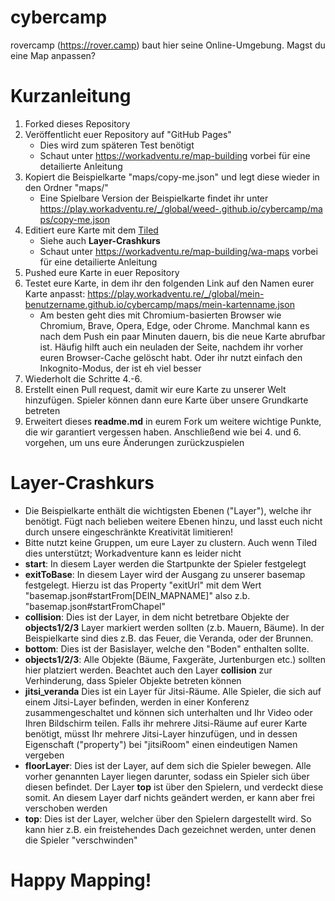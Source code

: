 # cybercamp
rovercamp (https://rover.camp) baut hier seine Online-Umgebung. Magst du eine Map anpassen?

# Kurzanleitung
1. Forked dieses Repository
2. Veröffentlicht euer Repository auf "GitHub Pages"
    * Dies wird zum späteren Test benötigt
    * Schaut unter https://workadventu.re/map-building vorbei für eine detailierte Anleitung
3. Kopiert die Beispielkarte "maps/copy-me.json" und legt diese wieder in den Ordner "maps/"
    * Eine Spielbare Version der Beispielkarte findet ihr unter https://play.workadventu.re/_/global/weed-.github.io/cybercamp/maps/copy-me.json
4. Editiert eure Karte mit dem [Tiled](https://www.mapeditor.org)
    * Siehe auch **Layer-Crashkurs**
    * Schaut unter https://workadventu.re/map-building/wa-maps vorbei für eine detailierte Anleitung 
5. Pushed eure Karte in euer Repository
6. Testet eure Karte, in dem ihr den folgenden Link auf den Namen eurer Karte anpasst: https://play.workadventu.re/_/global/mein-benutzername.github.io/cybercamp/maps/mein-kartenname.json
    * Am besten geht dies mit Chromium-basierten Browser wie Chromium, Brave, Opera, Edge, oder Chrome. Manchmal kann es nach dem Push ein paar Minuten dauern, bis die neue Karte abrufbar ist. Häufig hilft auch ein neuladen der Seite, nachdem ihr vorher euren Browser-Cache gelöscht habt. Oder ihr nutzt einfach den Inkognito-Modus, der ist eh viel besser
7. Wiederholt die Schritte 4.-6.
8. Erstellt einen Pull request, damit wir eure Karte zu unserer Welt hinzufügen. Spieler können dann eure Karte über unsere Grundkarte betreten
9. Erweitert dieses **readme.md** in eurem Fork um weitere wichtige Punkte, die wir garantiert vergessen haben. Anschließend wie bei 4. und 6. vorgehen, um uns eure Änderungen zurückzuspielen

# Layer-Crashkurs
* Die Beispielkarte enthält die wichtigsten Ebenen ("Layer"), welche ihr benötigt. Fügt nach belieben weitere Ebenen hinzu, und lasst euch nicht durch unsere eingeschränkte Kreativität limitieren!
* Bitte nutzt keine Gruppen, um eure Layer zu clustern. Auch wenn Tiled dies unterstützt; Workadventure kann es leider nicht
* **start**: In diesem Layer werden die Startpunkte der Spieler festgelegt
* **exitToBase**: In diesem Layer wird der Ausgang zu unserer basemap festgelegt. Hierzu ist das Property "exitUrl" mit dem Wert "basemap.json#startFrom[DEIN_MAPNAME]" also z.b. "basemap.json#startFromChapel" 
* **collision**: Dies ist der Layer, in dem nicht betretbare Objekte der **objects1/2/3** Layer markiert werden  sollten (z.b. Mauern, Bäume). In der Beispielkarte sind dies z.B. das Feuer, die Veranda, oder der Brunnen.
* **bottom**: Dies ist der Basislayer, welche den "Boden" enthalten sollte.
* **objects1/2/3**: Alle Objekte (Bäume, Faxgeräte, Jurtenburgen etc.) sollten hier platziert werden. Beachtet auch den Layer **collision** zur Verhinderung, dass Spieler Objekte betreten können
* **jitsi_veranda** Dies ist ein Layer für Jitsi-Räume. Alle Spieler, die sich auf einem Jitsi-Layer befinden, werden in einer Konferenz zusammengeschaltet und können sich unterhalten und Ihr Video oder Ihren Bildschirm teilen. Falls ihr mehrere Jitsi-Räume auf eurer Karte benötigt, müsst Ihr mehrere Jitsi-Layer hinzufügen, und in dessen Eigenschaft ("property") bei "jitsiRoom" einen eindeutigen Namen vergeben
* **floorLayer**: Dies ist der Layer, auf dem sich die Spieler bewegen. Alle vorher genannten Layer liegen darunter, sodass ein Spieler sich über diesen befindet. Der Layer **top** ist über den Spielern, und verdeckt diese somit. An diesem Layer darf nichts geändert werden, er kann aber frei verschoben werden
* **top**: Dies ist der Layer, welcher über den Spielern dargestellt wird. So kann hier z.B. ein freistehendes Dach gezeichnet werden, unter denen die Spieler "verschwinden"

# Happy Mapping!
